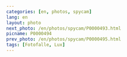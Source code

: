 ```yaml
---
categories: [en, photos, spycam]
lang: en
layout: photo
next_photo: /en/photos/spycam/P0000493.html
picname: P0000494
prev_photo: /en/photos/spycam/P0000495.html
tags: [Fotofalle, Lux]
---
```

